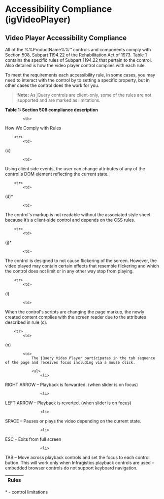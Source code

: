 ﻿<!--
|metadata|
{
    "fileName": "igvideoplayer-accessibility-compliance",
    "controlName": "igVideoPlayer",
    "tags": ["Section 508"]
}
|metadata|
-->

# Accessibility Compliance (igVideoPlayer)

## Video Player Accessibility Compliance
All of the %%ProductName%%™ controls and components comply with Section 508, Subpart 1194.22 of the Rehabilitation Act of 1973. Table 1 contains the specific rules of Subpart 1194.22 that pertain to the control. Also detailed is how the video player control complies with each rule.

To meet the requirements each accessibility rule, in some cases, you may need to interact with the control by to setting a specific property, but in other cases the control does the work for you.

>**Note:** As jQuery controls are client-only, some of the rules are not supported and are marked as limitations.

**Table 1: Section 508 compliance description**

<table class="table">
	<thead>
		<tr>
            <th>
Rules
			</th>

            <th>
How We Comply with Rules
			</th>
        </tr>
	</thead>
	<tbody>
        

        <tr>
            <td>
(c)
			</td>

            <td>
Using client side events, the user can change attributes of any of the control's DOM element reflecting the current state.
			</td>
        </tr>

        <tr>
            <td>
(d)*
			</td>

            <td>
The control's markup is not readable without the associated style sheet because it’s a client-side control and depends on the CSS rules.
			</td>
        </tr>

        <tr>
            <td>
(j)*
			</td>

            <td>
The control is designed to not cause flickering of the screen. However, the video played may contain certain effects that resemble flickering and which the control does not limit or in any other way stop from playing.
			</td>
        </tr>

        <tr>
            <td>
(l)
			</td>

            <td>
When the control's scripts are changing the page markup, the newly created content complies with the screen reader due to the attributes described in rule (c).
			</td>
        </tr>

        <tr>
            <td>
(n)
			</td>

            <td>
                The jQuery Video Player participates in the tab sequence of the page and receives focus including via a mouse click.

                <ul>
                    <li>
RIGHT ARROW – Playback is forwarded. (when slider is on focus)
					</li>

                    <li>
LEFT ARROW – Playback is reverted. (when slider is on focus)
					</li>

                    <li>
SPACE – Pauses or plays the video depending on the current state.
					</li>

                    <li>
ESC – Exits from full screen
					</li>

                    <li>
TAB – Move across playback controls and set the focus to each control button. This will work only when Infragistics playback controls are used – embedded browser controls do not support keyboard navigation.
					</li>
                </ul>
            </td>
        </tr>
    </tbody>
</table>

\* - control limitations

 


